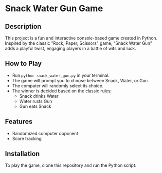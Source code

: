 # Snack Water Gun Game

## Description
This project is a fun and interactive console-based game created in Python. Inspired by the classic "Rock, Paper, Scissors" game, "Snack Water Gun" adds a playful twist, engaging players in a battle of wits and luck.

## How to Play
- Run `python snack_water_gun.py` in your terminal.
- The game will prompt you to choose between Snack, Water, or Gun.
- The computer will randomly select its choice.
- The winner is decided based on the classic rules:
  - Snack drinks Water
  - Water rusts Gun
  - Gun eats Snack

## Features
- Randomized computer opponent
- Score tracking

## Installation
To play the game, clone this repository and run the Python script:
